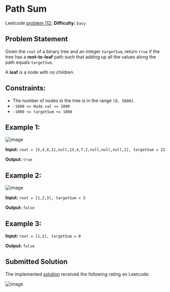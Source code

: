 # Path Sum

Leetcode [problem 112](https://leetcode.com/problems/path-sum/); **Difficulty:** `Easy`

## Problem Statement

Given the `root` of a binary tree and an integer `targetSum`, return `true` if the tree has a **root-to-leaf** path such that adding up all the values along the path equals `targetSum`.

A **leaf** is a node with no children.

## Constraints:

- The number of nodes in the tree is in the range `[0, 5000]`.
- `-1000 <= Node.val <= 1000`
-  `-1000 <= targetSum <= 1000`

## Example 1:

![image](https://user-images.githubusercontent.com/33619581/123710658-6d339a80-d86f-11eb-907b-f975ddc54d5c.png)

**Input:** `root = [5,4,8,11,null,13,4,7,2,null,null,null,1], targetSum = 22`

**Output:** `true`

## Example 2:

![image](https://user-images.githubusercontent.com/33619581/123710791-9d7b3900-d86f-11eb-972f-520b2b4c70af.png)


**Input:** `root = [1,2,3], targetSum = 5`

**Output:** `false`

## Example 3:

**Input:** `root = [1,2], targetSum = 0`

**Output:** `false`

## Submitted Solution

The implemented [solution](solution.cpp) received the following rating on Leetcode:

![image](https://user-images.githubusercontent.com/33619581/123711457-cea83900-d870-11eb-9c20-16acd694fbe2.png)
